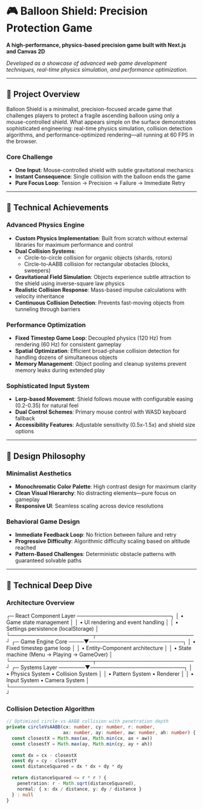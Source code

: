 # 🎮 Balloon Shield: Precision Protection Game

**A high-performance, physics-based precision game built with Next.js and Canvas 2D**

*Developed as a showcase of advanced web game development techniques, real-time physics simulation, and performance optimization.*

---

## 🎯 **Project Overview**

Balloon Shield is a minimalist, precision-focused arcade game that challenges players to protect a fragile ascending balloon using only a mouse-controlled shield. What appears simple on the surface demonstrates sophisticated engineering: real-time physics simulation, collision detection algorithms, and performance-optimized rendering—all running at 60 FPS in the browser.

### **Core Challenge**
- **One Input**: Mouse-controlled shield with subtle gravitational mechanics
- **Instant Consequence**: Single collision with the balloon ends the game
- **Pure Focus Loop**: Tension → Precision → Failure → Immediate Retry

---

## 🚀 **Technical Achievements**

### **Advanced Physics Engine**
- **Custom Physics Implementation**: Built from scratch without external libraries for maximum performance and control
- **Dual Collision Systems**: 
  - Circle-to-circle collision for organic objects (shards, rotors)
  - Circle-to-AABB collision for rectangular obstacles (blocks, sweepers)
- **Gravitational Field Simulation**: Objects experience subtle attraction to the shield using inverse-square law physics
- **Realistic Collision Response**: Mass-based impulse calculations with velocity inheritance
- **Continuous Collision Detection**: Prevents fast-moving objects from tunneling through barriers

### **Performance Optimization**
- **Fixed Timestep Game Loop**: Decoupled physics (120 Hz) from rendering (60 Hz) for consistent gameplay
- **Spatial Optimization**: Efficient broad-phase collision detection for handling dozens of simultaneous objects
- **Memory Management**: Object pooling and cleanup systems prevent memory leaks during extended play

### **Sophisticated Input System**
- **Lerp-based Movement**: Shield follows mouse with configurable easing (0.2-0.35) for natural feel
- **Dual Control Schemes**: Primary mouse control with WASD keyboard fallback
- **Accessibility Features**: Adjustable sensitivity (0.5x-1.5x) and shield size options

---

## 🎨 **Design Philosophy**

### **Minimalist Aesthetics**
- **Monochromatic Color Palette**: High contrast design for maximum clarity
- **Clean Visual Hierarchy**: No distracting elements—pure focus on gameplay
- **Responsive UI**: Seamless scaling across device resolutions

### **Behavioral Game Design**
- **Immediate Feedback Loop**: No friction between failure and retry
- **Progressive Difficulty**: Algorithmic difficulty scaling based on altitude reached
- **Pattern-Based Challenges**: Deterministic obstacle patterns with guaranteed solvable paths

---

## 🔬 **Technical Deep Dive**

### **Architecture Overview**
┌─ React Component Layer ─────────────────────────┐
│ • Game state management │
│ • UI rendering and event handling │
│ • Settings persistence (localStorage) │
└──────────────────────┬──────────────────────────┘
┌─ Game Engine Core ────▼─────────────────────────┐
│ • Fixed timestep game loop │
│ • Entity-Component architecture │
│ • State machine (Menu → Playing → GameOver) │
└──────────────────────┬──────────────────────────┘
┌─ Systems Layer ───────▼─────────────────────────┐
│ • Physics System • Collision System │
│ • Pattern System • Renderer │
│ • Input System • Camera System │
└─────────────────────────────────────────────────┘


### **Collision Detection Algorithm**
```typescript
// Optimized circle-vs-AABB collision with penetration depth
private circleVsAABB(cx: number, cy: number, r: number, 
                     ax: number, ay: number, aw: number, ah: number) {
  const closestX = Math.max(ax, Math.min(cx, ax + aw))
  const closestY = Math.max(ay, Math.min(cy, ay + ah))
  
  const dx = cx - closestX
  const dy = cy - closestY
  const distanceSquared = dx * dx + dy * dy
  
  return distanceSquared <= r * r ? {
    penetration: r - Math.sqrt(distanceSquared),
    normal: { x: dx / distance, y: dy / distance }
  } : null
}
